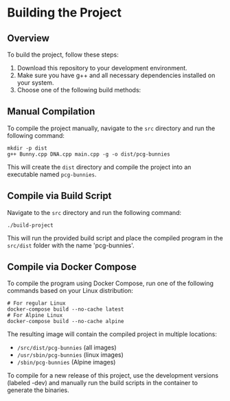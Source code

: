 # Building the Project

## Overview
To build the project, follow these steps:

1. Download this repository to your development environment.
2. Make sure you have g++ and all necessary dependencies installed on your system.
3. Choose one of the following build methods:

## Manual Compilation
To compile the project manually, navigate to the `src` directory and run the following command:

```SHELL
mkdir -p dist
g++ Bunny.cpp DNA.cpp main.cpp -g -o dist/pcg-bunnies
```

This will create the `dist` directory and compile the project into an executable named `pcg-bunnies`.
 
## Compile via Build Script
Navigate to the `src` directory and run the following command:

```SHELL
./build-project
```

This will run the provided build script and place the compiled program in the `src/dist` folder with the name 'pcg-bunnies'.
 
## Compile via Docker Compose

To compile the program using Docker Compose, run one of the following commands based on your Linux distribution:

```SHELL
# For regular Linux
docker-compose build --no-cache latest
# For Alpine Linux
docker-compose build --no-cache alpine
```
 
The resulting image will contain the compiled project in multiple locations:

- `/src/dist/pcg-bunnies` (all images)
- `/usr/sbin/pcg-bunnies` (linux images)
- `/sbin/pcg-bunnies` (Alpine images)
 
To compile for a new release of this project, use the development versions (labeled -dev) and manually run the build scripts in the container to generate the binaries.